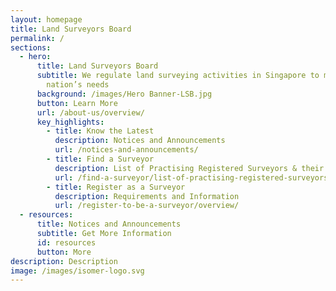 ```yaml
---
layout: homepage
title: Land Surveyors Board
permalink: /
sections:
  - hero:
      title: Land Surveyors Board
      subtitle: We regulate land surveying activities in Singapore to meet the
        nation’s needs
      background: /images/Hero Banner-LSB.jpg
      button: Learn More
      url: /about-us/overview/
      key_highlights:
        - title: Know the Latest
          description: Notices and Announcements
          url: /notices-and-announcements/
        - title: Find a Surveyor
          description: List of Practising Registered Surveyors & their Companies
          url: /find-a-surveyor/list-of-practising-registered-surveyors/
        - title: Register as a Surveyor
          description: Requirements and Information
          url: /register-to-be-a-surveyor/overview/
  - resources:
      title: Notices and Announcements
      subtitle: Get More Information
      id: resources
      button: More
description: Description
image: /images/isomer-logo.svg
---
```

